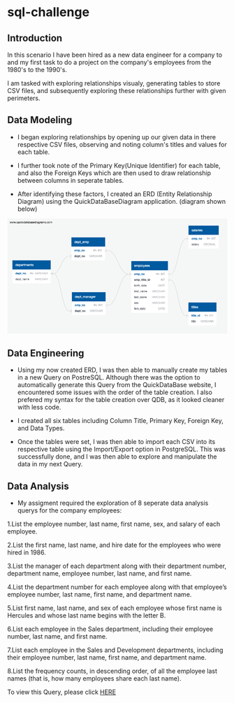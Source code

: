 # sql-challenge

## Introduction

In this scenario I have been hired as a new data engineer for a company to and my first task to do a project on the 
company's employees from the 1980's to the 1990's. 

I am tasked with exploring relationships visualy, generating tables to store CSV files, and subsequently exploring these 
relationships further with given perimeters. 

## Data Modeling 

* I began exploring relationships by opening up our given data in there respective CSV files, observing and noting column's titles and values for each table.

* I further took note of the Primary Key(Unique Identifier) for each table, and also the Foreign Keys which are then used to draw relationship between columns in seperate tables. 

* After identifying these factors, I created an ERD (Entity Relationship Diagram) using the QuickDataBaseDiagram application. (diagram shown below)

![](https://github.com/mariemsdiaz/sql-challenge/blob/main/EmployeeSQL/Data_Modeling/QuickDBD-sql-challenge.png)

## Data Engineering 

* Using my now created ERD, I was then able to manually create my tables in a new Query on PostreSQL. Although there was the option to automatically generate this Query from the QuickDataBase website, I encountered some issues with the order of the table creation. I also prefered my syntax for the table creation over QDB, as it looked cleaner with less code. 

* I created all six tables including Column Title, Primary Key, Foreign Key, and Data Types.

* Once the tables were set, I was then able to import each CSV into its respective table using the Import/Export option in PostgreSQL. This was successfully done, and I was then able to explore and manipulate the data in my next Query.


## Data Analysis 

* My assigment required the exploration of 8 seperate data analysis querys for the company employees: 

1.List the employee number, last name, first name, sex, and salary of each employee.

2.List the first name, last name, and hire date for the employees who were hired in 1986.

3.List the manager of each department along with their department number, department name, employee number, last name, and first name.

4.List the department number for each employee along with that employee’s employee number, last name, first name, and department name.

5.List first name, last name, and sex of each employee whose first name is Hercules and whose last name begins with the letter B.

6.List each employee in the Sales department, including their employee number, last name, and first name.

7.List each employee in the Sales and Development departments, including their employee number, last name, first name, and department name.

8.List the frequency counts, in descending order, of all the employee last names (that is, how many employees share each last name).

To view this Query, please click [HERE](./EmployeeSQL/Data_Analysis/Analysis_Employees.sql)


